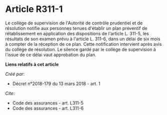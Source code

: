# Article R311-1

Le collège de supervision de l'Autorité de contrôle prudentiel et de résolution notifie aux personnes tenues d'établir un
plan préventif de rétablissement en application des dispositions de l'article L. 311-5, les résultats de son examen prévu à
l'article L. 311-6, dans un délai de six mois à compter de la réception de ce plan. Cette notification intervient après avis
du collège de résolution. Le silence gardé par le collège de supervision à l'issue de ce délai vaut approbation du plan.

**Liens relatifs à cet article**

_Créé par_:

  - Décret n°2018-179 du 13 mars 2018 - art. 1

_Cite_:

  - Code des assurances - art. L311-5
  - Code des assurances - art. L311-6
